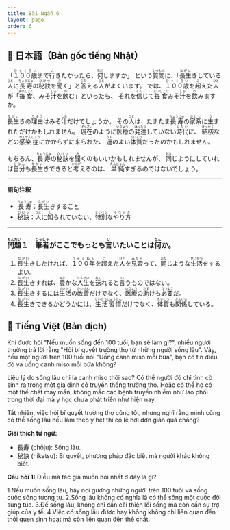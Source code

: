 ```yaml
---
title: Bài Ngắn 6
layout: page
order: 6
---
```


## 📖 日本語（Bản gốc tiếng Nhật）

「<ruby>１００歳<rt>ひゃくさい</rt></ruby>まで<ruby>行<rt>い</rt></ruby>きたかったら、<ruby>何<rt>なに</rt></ruby>しますか」
という<ruby>質問<rt>しつもん</rt></ruby>に、「<ruby>長生<rt>ながい</rt></ruby>きしている<ruby>人<rt>ひと</rt></ruby>に<ruby>長寿<rt>ちょうじゅ</rt></ruby>の<ruby>秘訣<rt>ひけつ</rt></ruby>を<ruby>聞<rt>き</rt></ruby>く」と<ruby>答<rt>こた</rt></ruby>える<ruby>人<rt>ひと</rt></ruby>がよくいます。
では、<ruby>１００歳<rt>ひゃくさい</rt></ruby>を<ruby>超<rt>こ</rt></ruby>えた<ruby>人<rt>ひと</rt></ruby>が「<ruby>毎食<rt>まいしょく</rt></ruby>、みそ<ruby>汁<rt>しる</rt></ruby>を<ruby>飲<rt>の</rt></ruby>む」といったら、
それを<ruby>信<rt>しん</rt></ruby>じて<ruby>毎食<rt>まいしょく</rt></ruby>みそ<ruby>汁<rt>しる</rt></ruby>を<ruby>飲<rt>の</rt></ruby>みますか。

<ruby>長生<rt>ながい</rt></ruby>きの<ruby>理由<rt>りゆう</rt></ruby>はみそ<ruby>汁<rt>しる</rt></ruby>だけでしょうか。
その<ruby>人<rt>ひと</rt></ruby>は、たまたま<ruby>長寿<rt>ちょうじゅ</rt></ruby>の<ruby>家系<rt>かけい</rt></ruby>に<ruby>生<rt>う</rt></ruby>まれただけかもしれません。 <ruby>現在<rt>げんざい</rt></ruby>のように<ruby>医療<rt>いりょう</rt></ruby>の<ruby>発達<rt>はったつ</rt></ruby>していない<ruby>時代<rt>じだい</rt></ruby>に、 <ruby>結核<rt>けっかく</rt></ruby>などの<ruby>感染<rt>かんせん</rt></ruby><ruby>症<rt>しょう</rt></ruby>にかからずに<ruby>来<rt>こ</rt></ruby>られた、 <ruby>運<rt>うん</rt></ruby>のよい<ruby>体質<rt>たいしつ</rt></ruby>だったのかもしれません。

もちろん、<ruby>長寿<rt>ちょうじゅ</rt></ruby>の<ruby>秘訣<rt>ひけつ</rt></ruby>を<ruby>聞<rt>き</rt></ruby>くのもいいかもしれませんが、 <ruby>同<rt>おな</rt></ruby>じようにしていれば<ruby>自分<rt>じぶん</rt></ruby>も<ruby>長生<rt>ながい</rt></ruby>きできると<ruby>考<rt>かんが</rt></ruby>えるのは、 <ruby>単純<rt>たんじゅん</rt></ruby>すぎるのではないでしょう。

---

**語句注釈**

* <ruby>長寿<rt>ちょうじゅ</rt></ruby>：<ruby>長生<rt>ながい</rt></ruby>きすること
* <ruby>秘訣<rt>ひけつ</rt></ruby>：<ruby>人<rt>ひと</rt></ruby>に<ruby>知<rt>し</rt></ruby>られていない、<ruby>特別<rt>とくべつ</rt></ruby>な<ruby>やり方<rt>やりかた</rt></ruby>

---

### <ruby>問題<rt>もんだい</rt></ruby>１　<ruby>筆者<rt>ひっしゃ</rt></ruby>がここでもっとも<ruby>言<rt>い</rt></ruby>いたいことは<ruby>何<rt>なん</rt></ruby>か。

1. <ruby>長生<rt>ながい</rt></ruby>きしたければ、<ruby>１００年<rt>ひゃくねん</rt></ruby>を<ruby>超<rt>こ</rt></ruby>えた<ruby>人<rt>ひと</rt></ruby>を<ruby>見習<rt>みなら</rt></ruby>って、<ruby>同<rt>おな</rt></ruby>じような<ruby>生活<rt>せいかつ</rt></ruby>をするよい。
2. <ruby>長生<rt>ながい</rt></ruby>きすれば、<ruby>豊<rt>ゆた</rt></ruby>かな<ruby>人生<rt>じんせい</rt></ruby>を<ruby>送<rt>おく</rt></ruby>れると<ruby>言<rt>い</rt></ruby>うものではない。
3. <ruby>長生<rt>ながい</rt></ruby>きするには<ruby>生活<rt>せいかつ</rt></ruby>の<ruby>改善<rt>かいぜん</rt></ruby>だけでなく、<ruby>医療<rt>いりょう</rt></ruby>の<ruby>助<rt>たす</rt></ruby>けも<ruby>必要<rt>ひつよう</rt></ruby>だ。
4. <ruby>長生<rt>ながい</rt></ruby>きできるかどうかには、<ruby>生活習慣<rt>せいかつしゅうかん</rt></ruby>だけでなく、<ruby>体質<rt>たいしつ</rt></ruby>も<ruby>関係<rt>かんけい</rt></ruby>している。

## 📘 Tiếng Việt (Bản dịch)
Khi được hỏi "Nếu muốn sống đến 100 tuổi, bạn sẽ làm gì?", nhiều người thường trả lời rằng "Hỏi bí quyết trường thọ từ những người sống lâu". Vậy, nếu một người trên 100 tuổi nói "Uống canh miso mỗi bữa", bạn có tin điều đó và uống canh miso mỗi bữa không?

Liệu lý do sống lâu chỉ là canh miso thôi sao? Có thể người đó chỉ tình cờ sinh ra trong một gia đình có truyền thống trường thọ. Hoặc có thể họ có một thể chất may mắn, không mắc các bệnh truyền nhiễm như lao phổi trong thời đại mà y học chưa phát triển như hiện nay.

Tất nhiên, việc hỏi bí quyết trường thọ cũng tốt, nhưng nghĩ rằng mình cũng có thể sống lâu nếu làm theo y hệt thì có lẽ hơi đơn giản quá chăng?

**Giải thích từ ngữ:**
* 長寿 (chōju): Sống lâu.
* 秘訣 (hiketsu): Bí quyết, phương pháp đặc biệt mà người khác không biết.

**Câu hỏi 1:**
Điều mà tác giả muốn nói nhất ở đây là gì?

1.Nếu muốn sống lâu, hãy noi gương những người trên 100 tuổi và sống cuộc sống tương tự.
2.Sống lâu không có nghĩa là có thể sống một cuộc đời sung túc.
3.Để sống lâu, không chỉ cần cải thiện lối sống mà còn cần sự trợ giúp của y tế.
4.Việc có sống lâu được hay không không chỉ liên quan đến thói quen sinh hoạt mà còn liên quan đến thể chất.